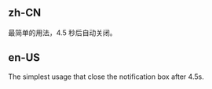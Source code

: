 ## zh-CN

最简单的用法，4.5 秒后自动关闭。

## en-US

The simplest usage that close the notification box after 4.5s.
